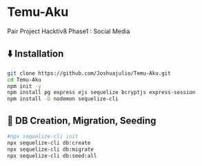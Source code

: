 # Temu-Aku
Pair Project Hacktiv8 Phase1 : Social Media

## ⬇️ Installation
```bash
git clone https://github.com/Joshuajulio/Temu-Aku.git
cd Temu-Aku
npm init -y
npm install pg express ejs sequelize bcryptjs express-session
npm install -D nodemon sequelize-cli
```


## 💾 DB Creation, Migration, Seeding
```bash
#npx sequelize-cli init
npx sequelize-cli db:create
npx sequelize-cli db:migrate
npx sequelize-cli db:seed:all
```



